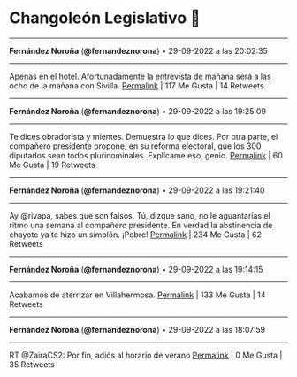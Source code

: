 # Changoleón Legislativo 🙈
*****
**Fernández Noroña** (**@fernandeznorona**) • 29-09-2022 a las 20:02:35
*****
Apenas en el hotel. Afortunadamente la entrevista de mañana será a las ocho de la mañana con Sivilla.
[Permalink](https://twitter.com/fernandeznorona/status/1575697589340901377) | 117 Me Gusta | 14 Retweets
*****
**Fernández Noroña** (**@fernandeznorona**) • 29-09-2022 a las 19:25:09
*****
Te dices obradorista y mientes. Demuestra lo que dices. Por otra parte, el compañero presidente propone, en su reforma electoral, que los 300 diputados sean todos plurinominales. Explícame eso, genio.
[Permalink](https://twitter.com/fernandeznorona/status/1575688172784140290) | 60 Me Gusta | 19 Retweets
*****
**Fernández Noroña** (**@fernandeznorona**) • 29-09-2022 a las 19:21:40
*****
Ay @rivapa, sabes que son falsos. Tú, dizque sano, no le aguantarías el ritmo una semana al compañero presidente. En verdad la abstinencia de chayote ya te hizo un simplón. ¡Pobre!
[Permalink](https://twitter.com/fernandeznorona/status/1575687294861934592) | 234 Me Gusta | 62 Retweets
*****
**Fernández Noroña** (**@fernandeznorona**) • 29-09-2022 a las 19:14:15
*****
Acabamos de aterrizar en Villahermosa.
[Permalink](https://twitter.com/fernandeznorona/status/1575685425871851521) | 133 Me Gusta | 14 Retweets
*****
**Fernández Noroña** (**@fernandeznorona**) • 29-09-2022 a las 18:07:59
*****
RT @ZairaCS2: Por fin, adiós al horario de verano
[Permalink](https://twitter.com/fernandeznorona/status/1575668750590046209) | 0 Me Gusta | 35 Retweets
